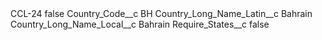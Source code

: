 <?xml version="1.0" encoding="UTF-8"?>
<CustomMetadata xmlns="http://soap.sforce.com/2006/04/metadata" xmlns:xsi="http://www.w3.org/2001/XMLSchema-instance" xmlns:xsd="http://www.w3.org/2001/XMLSchema">
    <label>CCL-24</label>
    <protected>false</protected>
    <values>
        <field>Country_Code__c</field>
        <value xsi:type="xsd:string">BH</value>
    </values>
    <values>
        <field>Country_Long_Name_Latin__c</field>
        <value xsi:type="xsd:string">Bahrain</value>
    </values>
    <values>
        <field>Country_Long_Name_Local__c</field>
        <value xsi:type="xsd:string">Bahrain</value>
    </values>
    <values>
        <field>Require_States__c</field>
        <value xsi:type="xsd:boolean">false</value>
    </values>
</CustomMetadata>
